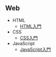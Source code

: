 ## Web

+ HTML
  + [HTML入門](01_html.md)
+ CSS
  + [CSS入門](02_css.md)
+ JavaScript
  + [JavaScript入門](03_js.md)
